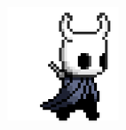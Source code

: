 <img src="https://raw.githubusercontent.com/TanZng/TanZng/master/assets/hollor_knight3.gif" width="200"/>
